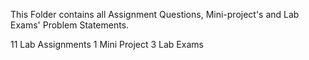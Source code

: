This Folder contains all Assignment Questions, Mini-project's and Lab Exams' Problem Statements. 

11 Lab Assignments
1 Mini Project 
3 Lab Exams
